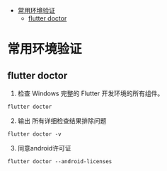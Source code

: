 - [常用环境验证](#常用环境验证)
  - [flutter doctor](#flutter-doctor)



# 常用环境验证

## flutter doctor
1. 检查 Windows 完整的 Flutter 开发环境的所有组件。
```shell
flutter doctor
```
2. 输出 所有详细检查结果排除问题
```shell
flutter doctor -v
```
3. 同意android许可证
```shell
flutter doctor --android-licenses
```

